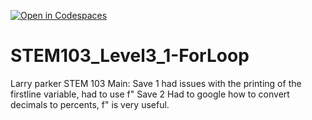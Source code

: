 [![Open in Codespaces](https://classroom.github.com/assets/launch-codespace-2972f46106e565e64193e422d61a12cf1da4916b45550586e14ef0a7c637dd04.svg)](https://classroom.github.com/open-in-codespaces?assignment_repo_id=18491384)
# STEM103_Level3_1-ForLoop
Larry parker STEM 103 
Main: 
Save 1 had issues with the printing of the firstline variable, had to use f"
Save 2 Had to google how to convert decimals to percents, f" is very useful.